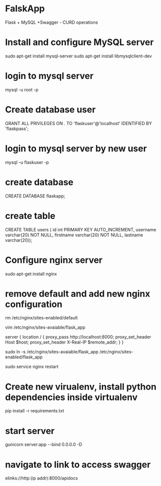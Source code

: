 # FalskApp
Flask + MySQL +Swagger - CURD operations

# Install and configure MySQL server
sudo apt-get install mysql-server
sudo apt-get install libmysqlclient-dev 

# login to mysql server
mysql -u root -p

# Create database user
GRANT ALL PRIVILEGES ON *.* TO 'flaskuser'@'localhost' IDENTIFIED BY 'flaskpass';


# login to mysql server by new user
mysql -u flaskuser -p

# create database
CREATE DATABASE flaskapp;

# create table
CREATE TABLE users ( id int PRIMARY KEY AUTO_INCREMENT, username varchar(20) NOT NULL, firstname varchar(20) NOT NULL, lastname varchar(20));

# Configure nginx server
sudo apt-get install  nginx

# remove default and add new nginx configuration
rm /etc/nginx/sites-enabled/default

vim /etc/nginx/sites-avaiable/flask_app

server {
    location / {
        proxy_pass http://localhost:8000;
        proxy_set_header Host $host;
        proxy_set_header X-Real-IP $remote_addr;
    }
}

sudo ln -s /etc/nginx/sites-avaiable/flask_app /etc/nginx/sites-enabled/flask_app

sudo service nginx restart

# Create new virualenv, install python dependencies inside virtualenv
pip install -r requirements.txt


# start server
gunicorn server:app --bind 0.0.0.0 -D

# navigate to link to access swagger
elinks://http:(ip addr):8000/apidocs
